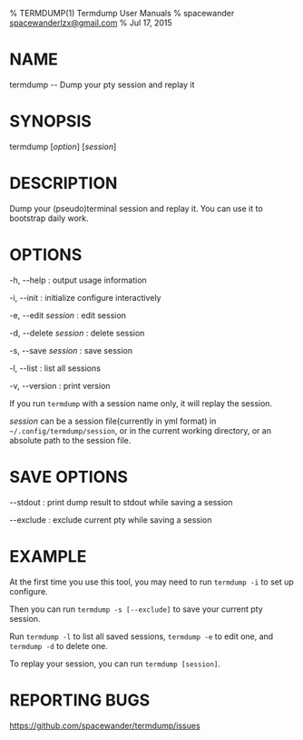 % TERMDUMP(1) Termdump User Manuals
% spacewander <spacewanderlzx@gmail.com>
% Jul 17, 2015

# NAME
termdump -- Dump your pty session and replay it

# SYNOPSIS

termdump [*option*] [*session*]

# DESCRIPTION

Dump your (pseudo)terminal session and replay it. You can use it to bootstrap daily work.

# OPTIONS

-h, --help
:   output usage information

-i, --init
:   initialize configure interactively

-e, --edit *session*
:   edit session

-d, --delete *session*
:   delete session

-s, --save *session*
:   save session

-l, --list
:   list all sessions

-v, --version
:   print version

If you run `termdump` with a session name only, it will replay the session.

*session* can be a session file(currently in yml format) in `~/.config/termdump/session`, or in the current working directory, or an absolute path to the session file.

# SAVE OPTIONS

--stdout
:   print dump result to stdout while saving a session

--exclude
:   exclude current pty while saving a session

# EXAMPLE

At the first time you use this tool, you may need to run `termdump -i` to set up configure.

Then you can run `termdump -s [--exclude]` to save your current pty session.

Run `termdump -l` to list all saved sessions, `termdump -e` to edit one, and `termdump -d` to delete one.

To replay your session, you can run `termdump [session]`.

# REPORTING BUGS

<https://github.com/spacewander/termdump/issues>
